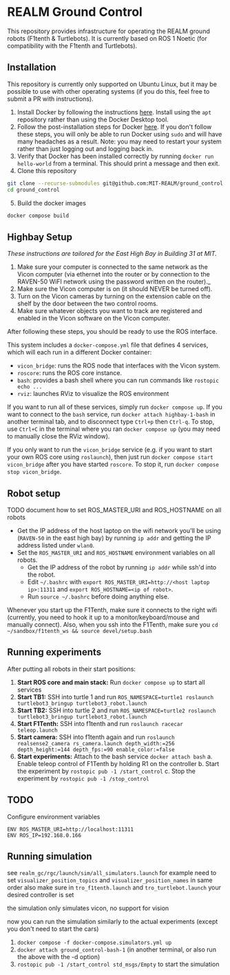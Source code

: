 # REALM Ground Control

This repository provides infrastructure for operating the REALM ground robots (F1tenth & Turtlebots). It is currently based on ROS 1 Noetic (for compatibility with the F1tenth and Turtlebots).

## Installation

This repository is currently only supported on Ubuntu Linux, but it may be possible to use with other operating systems (if you do this, feel free to submit a PR with instructions).

1. Install Docker by following the instructions [here](https://docs.docker.com/engine/install/ubuntu/#install-using-the-repository). Install using the `apt` repository rather than using the Docker Desktop tool.
2. Follow the post-installation steps for Docker [here](https://docs.docker.com/engine/install/linux-postinstall/). If you don't follow these steps, you will only be able to run Docker using `sudo` and will have many headaches as a result. Note: you may need to restart your system rather than just logging out and logging back in.
3. Verify that Docker has been installed correctly by running `docker run hello-world` from a terminal. This should print a message and then exit.
4. Clone this repository

```bash
git clone --recurse-submodules git@github.com:MIT-REALM/ground_control.git
cd ground_control
```

5. Build the docker images

```bash
docker compose build
```

## Highbay Setup

_These instructions are tailored for the East High Bay in Building 31 at MIT._

1. Make sure your computer is connected to the same network as the Vicon computer (via ethernet into the router or by connection to the RAVEN-50 WiFI network using the password written on the router)._
2. Make sure the Vicon computer is on (it should NEVER be turned off).
3. Turn on the Vicon cameras by turning on the extension cable on the shelf by the door between the two control rooms.
4. Make sure whatever objects you want to track are registered and enabled in the Vicon software on the Vicon computer.

After following these steps, you should be ready to use the ROS interface.

This system includes a `docker-compose.yml` file that defines 4 services, which will each run in a different Docker container:

- `vicon_bridge`: runs the ROS node that interfaces with the Vicon system.
- `roscore`: runs the ROS core instance.
- `bash`: provides a bash shell where you can run commands like `rostopic echo ...`
- `rviz`: launches RViz to visualize the ROS environment

If you want to run all of these services, simply run `docker compose up`. If you want to connect to the `bash` service, run `docker attach highbay-1-bash` in another terminal tab, and to disconnect type `Ctrl+p` then `Ctrl-q`. To stop, use `Ctrl+C` in the terminal where you ran `docker compose up` (you may need to manually close the RViz window).

If you only want to run the `vicon_bridge` service (e.g. if you want to start your own ROS core using `roslaunch`), then just run `docker compose start vicon_bridge` after you have started `roscore`. To stop it, run `docker compose stop vicon_bridge`.

## Robot setup

TODO document how to set ROS_MASTER_URI and ROS_HOSTNAME on all robots

- Get the IP address of the host laptop on the wifi network you'll be using (`RAVEN-50` in the east high bay) by running `ip addr` and getting the IP address listed under `wlan0`.
- Set the `ROS_MASTER_URI` and `ROS_HOSTNAME` environment variables on all robots.
    - Get the IP address of the robot by running `ip addr` while ssh'd into the robot.
    - Edit `~/.bashrc` with `export ROS_MASTER_URI=http://<host laptop ip>:11311` and `export ROS_HOSTNAME=<ip of robot>`.
    - Run `source ~/.bashrc` before doing anything else.

Whenever you start up the F1Tenth, make sure it connects to the right wifi (currently, you need to hook it up to a monitor/keyboard/mouse and manually connect). Also, when you ssh into the F1Tenth, make sure you `cd ~/sandbox/f1tenth_ws && source devel/setup.bash`

## Running experiments

After putting all robots in their start positions:

1. **Start ROS core and main stack:** Run `docker compose up` to start all services
2. **Start TB1:** SSH into turtle 1 and run `ROS_NAMESPACE=turtle1 roslaunch turtlebot3_bringup turtlebot3_robot.launch`
3. **Start TB2:** SSH into turtle 2 and run `ROS_NAMESPACE=turtle2 roslaunch turtlebot3_bringup turtlebot3_robot.launch`
4. **Start F1Tenth:** SSH into f1tenth and run `roslaunch racecar teleop.launch`
5. **Start camera:** SSH into f1tenth again and run `roslaunch realsense2_camera rs_camera.launch depth_width:=256 depth_height:=144 depth_fps:=90 enable_color:=false`
5. **Start experiments:** Attach to the bash service `docker attach bash`
    a. Enable teleop control of F1Tenth by holding R1 on the controller
    b. Start the experiment by `rostopic pub -1 /start_control`
    c. Stop the experiment by `rostopic pub -1 /stop_control`

## TODO

Configure environment variables
```
ENV ROS_MASTER_URI=http://localhost:11311
ENV ROS_IP=192.168.0.166
```

## Running simulation

see `realm_gc/rgc/launch/sim/all_simulators.launch` for example
need to set `visualizer_position_topics` and `visualizer_position_names` in same order
also make sure in `tro_f1tenth.launch` and `tro_turtlebot.launch` your desired controller is set

the simulation only simulates vicon, no support for vision

now you can run the simulation similarly to the actual experiments (except you don't need to start the cars)
1. `docker compose -f docker-compose.simulators.yml up`
2. `docker attach ground_control-bash-1` (in another terminal, or also run the above with the -d option)
3. `rostopic pub -1 /start_control std_msgs/Empty` to start the simulation
